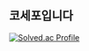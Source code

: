 ## 코세포입니다
[![Solved.ac Profile](http://mazassumnida.wtf/api/generate_badge?boj=kej5148)](https://solved.ac/kej5148)
